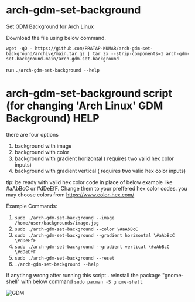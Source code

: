 # arch-gdm-set-background
Set GDM Background for Arch Linux

Download the file using below command.

````
wget -qO - https://github.com/PRATAP-KUMAR/arch-gdm-set-background/archive/main.tar.gz | tar zx --strip-components=1 arch-gdm-set-background-main/arch-gdm-set-background
````

run `./arch-gdm-set-background --help`

# arch-gdm-set-background script (for changing 'Arch Linux' GDM Background) HELP

there are four options
1. background with image
2. background with color
3. background with gradient horizontal ( requires two valid hex color inputs)
4. background with gradient vertical ( requires two valid hex color inputs)

tip: be ready with valid hex color code in place of below example like #aAbBcC or #dDeEfF. Change them to your preffered hex color codes.
you may choose colors from https://www.color-hex.com/

Example Commands:

1. `sudo ./arch-gdm-set-background --image /home/user/backgrounds/image.jpg`
2. `sudo ./arch-gdm-set-background --color \#aAbBcC`
3. `sudo ./arch-gdm-set-background --gradient horizontal \#aAbBcC \#dDeEfF`
4. `sudo ./arch-gdm-set-background --gradient vertical \#aAbBcC \#dDeEfF`
5. `sudo ./arch-gdm-set-background --reset`
6. `./arch-gdm-set-background --help`

If anytihng wrong after running this script.. reinstall the package "gnome-shell" with below command
`sudo pacman -S gnome-shell`.


![GDM](https://user-images.githubusercontent.com/40719899/144896392-75e0c65f-c174-47df-936b-0b3eb79bc9c9.png)
